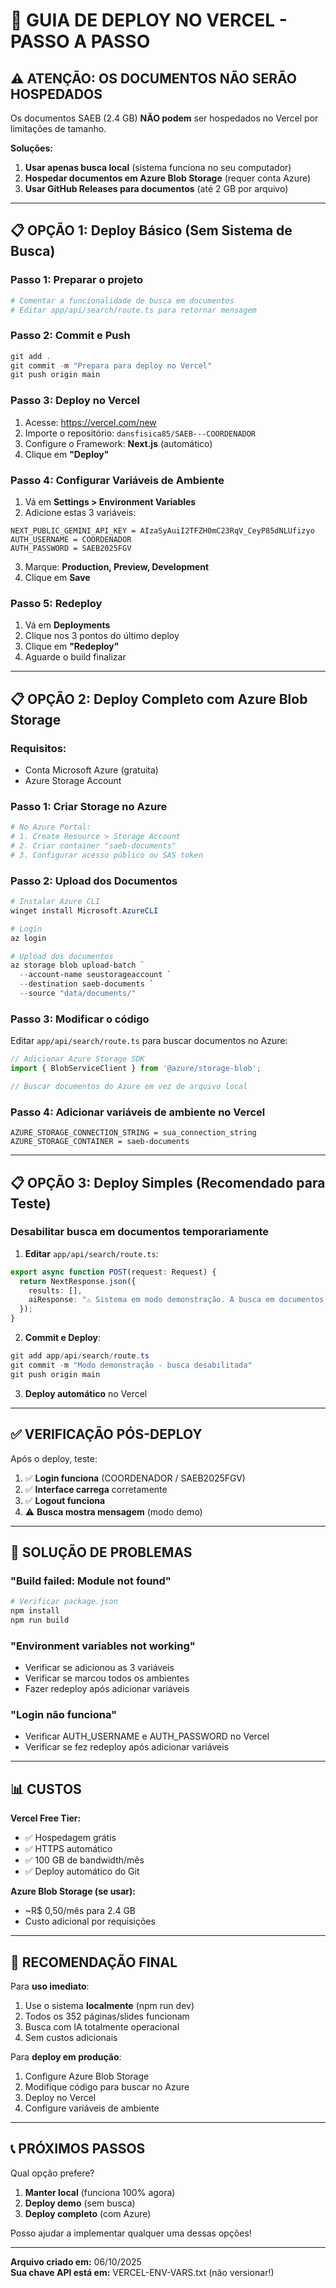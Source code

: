 # 🚀 GUIA DE DEPLOY NO VERCEL - PASSO A PASSO

## ⚠️ ATENÇÃO: OS DOCUMENTOS NÃO SERÃO HOSPEDADOS

Os documentos SAEB (2.4 GB) **NÃO podem** ser hospedados no Vercel por limitações de tamanho.

**Soluções:**
1. **Usar apenas busca local** (sistema funciona no seu computador)
2. **Hospedar documentos em Azure Blob Storage** (requer conta Azure)
3. **Usar GitHub Releases para documentos** (até 2 GB por arquivo)

---

## 📋 OPÇÃO 1: Deploy Básico (Sem Sistema de Busca)

### Passo 1: Preparar o projeto

```powershell
# Comentar a funcionalidade de busca em documentos
# Editar app/api/search/route.ts para retornar mensagem
```

### Passo 2: Commit e Push

```powershell
git add .
git commit -m "Prepara para deploy no Vercel"
git push origin main
```

### Passo 3: Deploy no Vercel

1. Acesse: https://vercel.com/new
2. Importe o repositório: `dansfisica85/SAEB---COORDENADOR`
3. Configure o Framework: **Next.js** (automático)
4. Clique em **"Deploy"**

### Passo 4: Configurar Variáveis de Ambiente

1. Vá em **Settings > Environment Variables**
2. Adicione estas 3 variáveis:

```
NEXT_PUBLIC_GEMINI_API_KEY = AIzaSyAuiI2TFZH0mC23RqV_CeyP85dNLUfizyo
AUTH_USERNAME = COORDENADOR
AUTH_PASSWORD = SAEB2025FGV
```

3. Marque: **Production, Preview, Development**
4. Clique em **Save**

### Passo 5: Redeploy

1. Vá em **Deployments**
2. Clique nos 3 pontos do último deploy
3. Clique em **"Redeploy"**
4. Aguarde o build finalizar

---

## 📋 OPÇÃO 2: Deploy Completo com Azure Blob Storage

### Requisitos:
- Conta Microsoft Azure (gratuita)
- Azure Storage Account

### Passo 1: Criar Storage no Azure

```powershell
# No Azure Portal:
# 1. Create Resource > Storage Account
# 2. Criar container "saeb-documents"
# 3. Configurar acesso público ou SAS token
```

### Passo 2: Upload dos Documentos

```powershell
# Instalar Azure CLI
winget install Microsoft.AzureCLI

# Login
az login

# Upload dos documentos
az storage blob upload-batch `
  --account-name seustorageaccount `
  --destination saeb-documents `
  --source "data/documents/"
```

### Passo 3: Modificar o código

Editar `app/api/search/route.ts` para buscar documentos no Azure:

```typescript
// Adicionar Azure Storage SDK
import { BlobServiceClient } from '@azure/storage-blob';

// Buscar documentos do Azure em vez de arquivo local
```

### Passo 4: Adicionar variáveis de ambiente no Vercel

```
AZURE_STORAGE_CONNECTION_STRING = sua_connection_string
AZURE_STORAGE_CONTAINER = saeb-documents
```

---

## 📋 OPÇÃO 3: Deploy Simples (Recomendado para Teste)

### Desabilitar busca em documentos temporariamente

1. **Editar** `app/api/search/route.ts`:

```typescript
export async function POST(request: Request) {
  return NextResponse.json({
    results: [],
    aiResponse: "⚠️ Sistema em modo demonstração. A busca em documentos está temporariamente desabilitada. Entre em contato com o administrador para acesso aos documentos completos."
  });
}
```

2. **Commit e Deploy**:

```powershell
git add app/api/search/route.ts
git commit -m "Modo demonstração - busca desabilitada"
git push origin main
```

3. **Deploy automático** no Vercel

---

## ✅ VERIFICAÇÃO PÓS-DEPLOY

Após o deploy, teste:

1. ✅ **Login funciona** (COORDENADOR / SAEB2025FGV)
2. ✅ **Interface carrega** corretamente
3. ✅ **Logout funciona**
4. ⚠️ **Busca mostra mensagem** (modo demo)

---

## 🔧 SOLUÇÃO DE PROBLEMAS

### "Build failed: Module not found"
```powershell
# Verificar package.json
npm install
npm run build
```

### "Environment variables not working"
- Verificar se adicionou as 3 variáveis
- Verificar se marcou todos os ambientes
- Fazer redeploy após adicionar variáveis

### "Login não funciona"
- Verificar AUTH_USERNAME e AUTH_PASSWORD no Vercel
- Verificar se fez redeploy após adicionar variáveis

---

## 📊 CUSTOS

**Vercel Free Tier:**
- ✅ Hospedagem grátis
- ✅ HTTPS automático
- ✅ 100 GB de bandwidth/mês
- ✅ Deploy automático do Git

**Azure Blob Storage (se usar):**
- ~R$ 0,50/mês para 2.4 GB
- Custo adicional por requisições

---

## 🎯 RECOMENDAÇÃO FINAL

Para **uso imediato**:
1. Use o sistema **localmente** (npm run dev)
2. Todos os 352 páginas/slides funcionam
3. Busca com IA totalmente operacional
4. Sem custos adicionais

Para **deploy em produção**:
1. Configure Azure Blob Storage
2. Modifique código para buscar no Azure
3. Deploy no Vercel
4. Configure variáveis de ambiente

---

## 📞 PRÓXIMOS PASSOS

Qual opção prefere?

1. **Manter local** (funciona 100% agora)
2. **Deploy demo** (sem busca)
3. **Deploy completo** (com Azure)

Posso ajudar a implementar qualquer uma dessas opções!

---

**Arquivo criado em:** 06/10/2025  
**Sua chave API está em:** VERCEL-ENV-VARS.txt (não versionar!)
